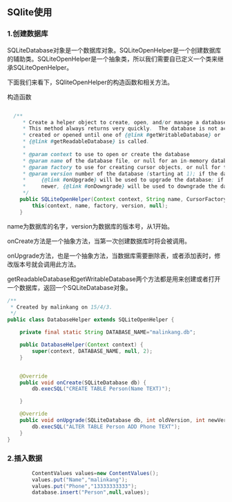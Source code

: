 ## SQlite使用


<h3 id="1.创建数据库">1.创建数据库</h3>

SQLiteDatabase对象是一个数据库对象。SQLiteOpenHelper是一个创建数据库的辅助类。SQLiteOpenHelper是一个抽象类，所以我们需要自已定义一个类来继承SQLiteOpenHelper。

下面我们来看下，SQliteOpenHelper的构造函数和相关方法。


构造函数
```java

  /**
     * Create a helper object to create, open, and/or manage a database.
     * This method always returns very quickly.  The database is not actually
     * created or opened until one of {@link #getWritableDatabase} or
     * {@link #getReadableDatabase} is called.
     *
     * @param context to use to open or create the database
     * @param name of the database file, or null for an in-memory database
     * @param factory to use for creating cursor objects, or null for the default
     * @param version number of the database (starting at 1); if the database is older,
     *     {@link #onUpgrade} will be used to upgrade the database; if the database is
     *     newer, {@link #onDowngrade} will be used to downgrade the database
     */
    public SQLiteOpenHelper(Context context, String name, CursorFactory factory, int version) {
        this(context, name, factory, version, null);
    }
```
name为数据库的名字，version为数据库的版本号，从1开始。

onCreate方法是一个抽象方法，当第一次创建数据库时将会被调用。

onUpgrade方法，也是一个抽象方法，当数据库需要删除表，或者添加表时，修改版本号就会调用此方法。

getReadableDatabase和getWritableDatabase两个方法都是用来创建或者打开一个数据库，返回一个SQLiteDatabase对象。

```java
/**
 * Created by malinkang on 15/4/3.
 */
public class DatabaseHelper extends SQLiteOpenHelper {

    private final static String DATABASE_NAME="malinkang.db";

    public DatabaseHelper(Context context) {
        super(context, DATABASE_NAME, null, 2);
    }


    @Override
    public void onCreate(SQLiteDatabase db) {
        db.execSQL("CREATE TABLE Person(Name TEXT)");

    }

    @Override
    public void onUpgrade(SQLiteDatabase db, int oldVersion, int newVersion) {
        db.execSQL("ALTER TABLE Person ADD Phone TEXT");
    }
}
```

<h3 id="2.插入数据">2.插入数据</h3>

```java
        ContentValues values=new ContentValues();
        values.put("Name","malinkang");
        values.put("Phone","13333333333");
        database.insert("Person",null,values);
```











